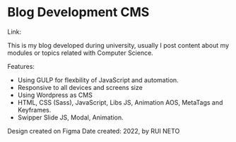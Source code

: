 # Blog Development CMS
 
Link: 

This is my blog developed during university, usually I post content about my modules or topics related with Computer Science.

Features:
- Using GULP for flexbility of JavaScript and automation.
- Responsive to all devices and screens size
- Using Wordpress as CMS
- HTML, CSS (Sass), JavaScript, Libs JS, Animation AOS, MetaTags and Keyframes.
- Swipper Slide JS, Modal, Animation.

Design created on Figma
Date created: 2022, by RUI NETO
